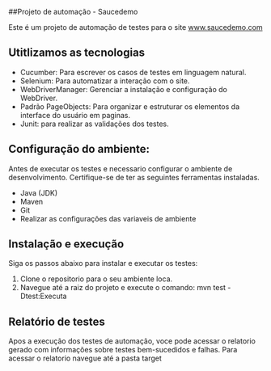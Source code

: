 ##Projeto de automação - Saucedemo

Este é um projeto de automação de testes para o site www.saucedemo.com


## Utitlizamos as tecnologias
- Cucumber: Para escrever os casos de testes em linguagem natural.
- Selenium: Para automatizar a interação com o site.
- WebDriverManager: Gerenciar a instalação e configuração do WebDriver.
- Padrão PageObjects: Para organizar e estruturar os elementos da interface do usuário em paginas.
- Junit: para realizar as validações dos testes.

## Configuração do ambiente:
Antes de executar os testes e necessario configurar o ambiente de desenvolvimento. Certifique-se de ter as seguintes ferramentas instaladas.
- Java (JDK)
- Maven
- Git
- Realizar as configurações das variaveis de ambiente

## Instalação e execução 
Siga os passos abaixo para instalar e executar os testes:

1. Clone o repositorio para o seu ambiente loca.
2. Navegue até a raiz do projeto e execute o comando: mvn test -Dtest:Executa

## Relatório de testes
Apos a execução dos testes de automação, voce pode acessar o relatorio gerado com informações sobre testes bem-sucedidos e falhas.
Para acessar o relatorio navegue até a pasta target 
